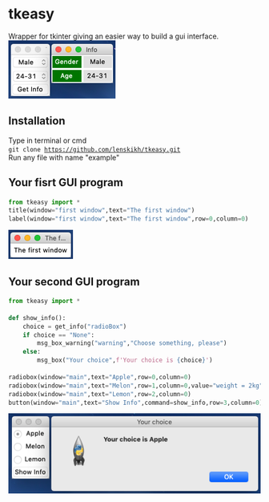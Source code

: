 # tkeasy
Wrapper for tkinter giving an easier way to build a gui interface.</br>
![Screenshot](/screenshots/droplist.png)

## Installation
Type in terminal or cmd</br>
<code>git clone https://github.com/lenskikh/tkeasy.git</code></br>
Run any file with name "example"

## Your fisrt GUI program
```python
from tkeasy import *
title(window="first window",text="The first window")
label(window="first window",text="The first window",row=0,column=0)
```
![Screenshot](/screenshots/thefirst.png)

## Your second GUI program
```python
from tkeasy import *

def show_info():
    choice = get_info("radioBox")
    if choice == "None":
        msg_box_warning("warning","Choose something, please")
    else:
        msg_box("Your choice",f'Your choice is {choice}')

radiobox(window="main",text="Apple",row=0,column=0)
radiobox(window="main",text="Melon",row=1,column=0,value="weight = 2kg")
radiobox(window="main",text="Lemon",row=2,column=0)
button(window="main",text="Show Info",command=show_info,row=3,column=0)
```
![Screenshot](/screenshots/radiobox.png)